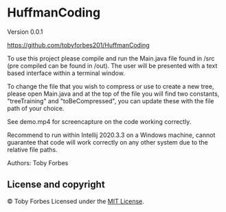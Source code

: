 # HuffmanCoding
Version 0.0.1

https://github.com/tobyforbes201/HuffmanCoding

To use this project please compile and run the Main.java file found in /src (pre compiled can be found in /out). The user will be presented with a text based interface within a terminal window.

To change the file that you wish to compress or use to create a new tree, please open Main.java and at the top of the file you will find two constants, "treeTraining" and "toBeCompressed", you can update these with the file path of your choice.

See demo.mp4 for screencapture on the code working correctly.

Recommend to run within Intellij 2020.3.3 on a Windows machine, cannot guarantee that code will work correctly on any other system due to the relative file paths.


Authors:
Toby Forbes

## License and copyright
© Toby Forbes
Licensed under the [MIT License](LICENSE).
